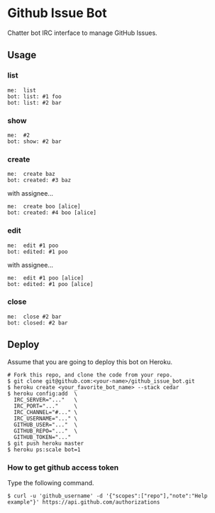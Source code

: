# Github Issue Bot
Chatter bot IRC interface to manage GitHub Issues.

## Usage

### list

```
me:  list
bot: list: #1 foo
bot: list: #2 bar
```

### show

```
me:  #2
bot: show: #2 bar
```

### create

```
me:  create baz
bot: created: #3 baz
```

with assignee...

```
me:  create boo [alice]
bot: created: #4 boo [alice]
```

### edit

```
me:  edit #1 poo
bot: edited: #1 poo
```

with assignee...

```
me:  edit #1 poo [alice]
bot: edited: #1 poo [alice]
```

### close

```
me:  close #2 bar
bot: closed: #2 bar
```

## Deploy
Assume that you are going to deploy this bot on Heroku.

```
# Fork this repo, and clone the code from your repo.
$ git clone git@github.com:<your-name>/github_issue_bot.git
$ heroku create <your_favorite_bot_name> --stack cedar
$ heroku config:add  \
  IRC_SERVER="..."   \
  IRC_PORT="..."     \
  IRC_CHANNEL="#..." \
  IRC_USERNAME="..." \
  GITHUB_USER="..."  \
  GITHUB_REPO="..."  \
  GITHUB_TOKEN="..."
$ git push heroku master
$ heroku ps:scale bot=1
```

### How to get github access token
Type the following command.

```
$ curl -u 'github_username' -d '{"scopes":["repo"],"note":"Help example"}' https://api.github.com/authorizations
```
